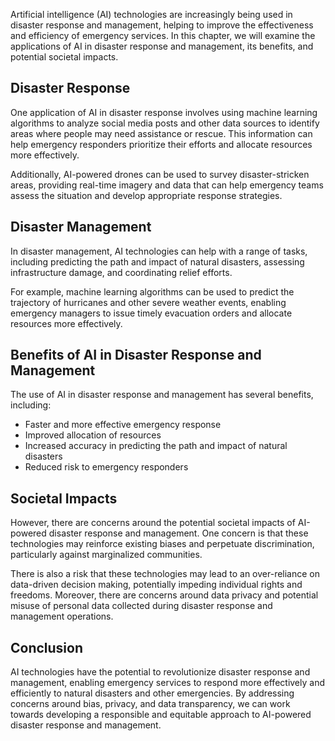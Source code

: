 
Artificial intelligence (AI) technologies are increasingly being used in disaster response and management, helping to improve the effectiveness and efficiency of emergency services. In this chapter, we will examine the applications of AI in disaster response and management, its benefits, and potential societal impacts.

Disaster Response
-----------------

One application of AI in disaster response involves using machine learning algorithms to analyze social media posts and other data sources to identify areas where people may need assistance or rescue. This information can help emergency responders prioritize their efforts and allocate resources more effectively.

Additionally, AI-powered drones can be used to survey disaster-stricken areas, providing real-time imagery and data that can help emergency teams assess the situation and develop appropriate response strategies.

Disaster Management
-------------------

In disaster management, AI technologies can help with a range of tasks, including predicting the path and impact of natural disasters, assessing infrastructure damage, and coordinating relief efforts.

For example, machine learning algorithms can be used to predict the trajectory of hurricanes and other severe weather events, enabling emergency managers to issue timely evacuation orders and allocate resources more effectively.

Benefits of AI in Disaster Response and Management
--------------------------------------------------

The use of AI in disaster response and management has several benefits, including:

* Faster and more effective emergency response
* Improved allocation of resources
* Increased accuracy in predicting the path and impact of natural disasters
* Reduced risk to emergency responders

Societal Impacts
----------------

However, there are concerns around the potential societal impacts of AI-powered disaster response and management. One concern is that these technologies may reinforce existing biases and perpetuate discrimination, particularly against marginalized communities.

There is also a risk that these technologies may lead to an over-reliance on data-driven decision making, potentially impeding individual rights and freedoms. Moreover, there are concerns around data privacy and potential misuse of personal data collected during disaster response and management operations.

Conclusion
----------

AI technologies have the potential to revolutionize disaster response and management, enabling emergency services to respond more effectively and efficiently to natural disasters and other emergencies. By addressing concerns around bias, privacy, and data transparency, we can work towards developing a responsible and equitable approach to AI-powered disaster response and management.
